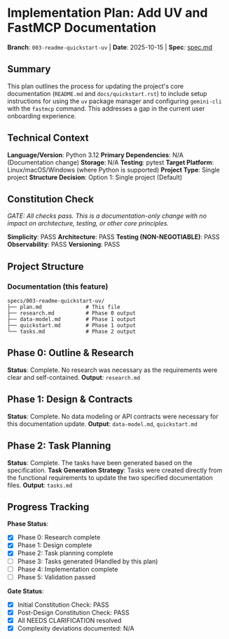 # Implementation Plan: Add UV and FastMCP Documentation

**Branch**: `003-readme-quickstart-uv` | **Date**: 2025-10-15 | **Spec**: [spec.md](./spec.md)

## Summary
This plan outlines the process for updating the project's core documentation (`README.md` and `docs/quickstart.rst`) to include setup instructions for using the `uv` package manager and configuring `gemini-cli` with the `fastmcp` command. This addresses a gap in the current user onboarding experience.

## Technical Context
**Language/Version**: Python 3.12
**Primary Dependencies**: N/A (Documentation change)
**Storage**: N/A
**Testing**: pytest
**Target Platform**: Linux/macOS/Windows (where Python is supported)
**Project Type**: Single project
**Structure Decision**: Option 1: Single project (Default)

## Constitution Check
*GATE: All checks pass. This is a documentation-only change with no impact on architecture, testing, or other core principles.*

**Simplicity**: PASS
**Architecture**: PASS
**Testing (NON-NEGOTIABLE)**: PASS
**Observability**: PASS
**Versioning**: PASS

## Project Structure

### Documentation (this feature)
```
specs/003-readme-quickstart-uv/
├── plan.md              # This file
├── research.md          # Phase 0 output
├── data-model.md        # Phase 1 output
├── quickstart.md        # Phase 1 output
└── tasks.md             # Phase 2 output
```

## Phase 0: Outline & Research
**Status**: Complete. No research was necessary as the requirements were clear and self-contained.
**Output**: `research.md`

## Phase 1: Design & Contracts
**Status**: Complete. No data modeling or API contracts were necessary for this documentation update.
**Output**: `data-model.md`, `quickstart.md`

## Phase 2: Task Planning
**Status**: Complete. The tasks have been generated based on the specification.
**Task Generation Strategy**: Tasks were created directly from the functional requirements to update the two specified documentation files.
**Output**: `tasks.md`

## Progress Tracking
**Phase Status**:
- [x] Phase 0: Research complete
- [x] Phase 1: Design complete
- [x] Phase 2: Task planning complete
- [ ] Phase 3: Tasks generated (Handled by this plan)
- [ ] Phase 4: Implementation complete
- [ ] Phase 5: Validation passed

**Gate Status**:
- [x] Initial Constitution Check: PASS
- [x] Post-Design Constitution Check: PASS
- [x] All NEEDS CLARIFICATION resolved
- [x] Complexity deviations documented: N/A
